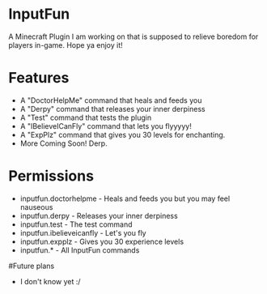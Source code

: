 # InputFun

A Minecraft Plugin I am working on that is supposed to relieve boredom for players in-game. Hope ya enjoy it!

# Features

- A "DoctorHelpMe" command that heals and feeds you
- A "Derpy" command that releases your inner derpiness
- A "Test" command that tests the plugin
- A "IBelieveICanFly" command that lets you flyyyyy!
- A "ExpPlz" command that gives you 30 levels for enchanting.
- More Coming Soon! Derp.

# Permissions

- inputfun.doctorhelpme - Heals and feeds you but you may feel nauseous
- inputfun.derpy - Releases your inner derpiness
- inputfun.test - The test command
- inputfun.ibelieveicanfly - Let's you fly
- inputfun.expplz - Gives you 30 experience levels
- inputfun.* - All InputFun commands

#Future plans

- I don't know yet :/
